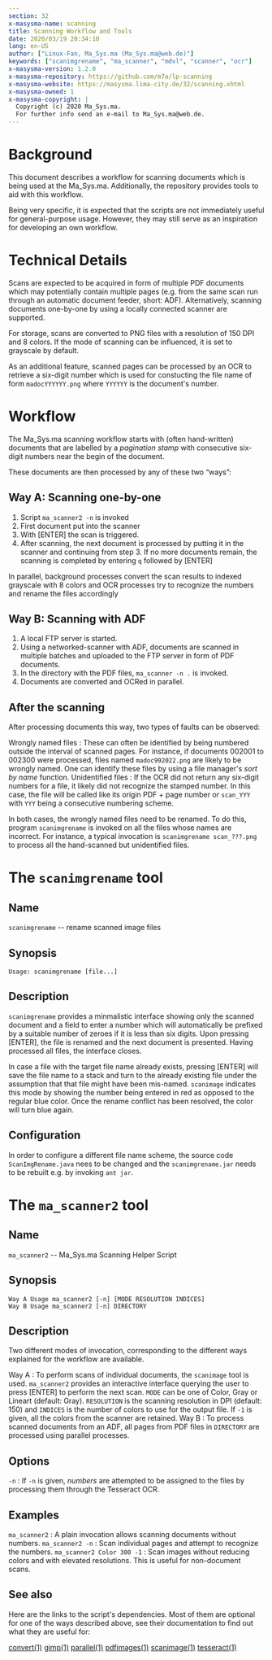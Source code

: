```yaml
---
section: 32
x-masysma-name: scanning
title: Scanning Workflow and Tools
date: 2020/03/19 20:34:10
lang: en-US
author: ["Linux-Fan, Ma_Sys.ma (Ma_Sys.ma@web.de)"]
keywords: ["scanimgrename", "ma_scanner", "mdvl", "scanner", "ocr"]
x-masysma-version: 1.2.0
x-masysma-repository: https://github.com/m7a/lp-scanning
x-masysma-website: https://masysma.lima-city.de/32/scanning.xhtml
x-masysma-owned: 1
x-masysma-copyright: |
  Copyright (c) 2020 Ma_Sys.ma.
  For further info send an e-mail to Ma_Sys.ma@web.de.
---
```

Background
==========

This document describes a workflow for scanning documents which is being used
at the Ma_Sys.ma. Additionally, the repository provides tools to aid with this
workflow.

Being very specific, it is expected that the scripts are not immediately useful
for general-purpose usage. However, they may still serve as an inspiration for
developing an own workflow.

Technical Details
=================

Scans are expected to be acquired in form of multiple PDF documents which
may potentially contain multiple pages (e.g. from the same scan run through an
automatic document feeder, short: ADF). Alternatively, scanning documents
one-by-one by using a locally connected scanner are supported.

For storage, scans are converted to PNG files with a resolution of 150 DPI and
8 colors. If the mode of scanning can be influenced, it is set to grayscale by
default.

As an additional feature, scanned pages can be processed by an OCR to retrieve
a six-digit number which is used for constucting the file name of form
`madocYYYYYY.png` where `YYYYYY` is the document's number.

Workflow
========

The Ma_Sys.ma scanning workflow starts with (often hand-written) documents that
are labelled by a _pagination stamp_ with consecutive six-digit numbers near the
begin of the document.

These documents are then processed by any of these two “ways”:

## Way A: Scanning one-by-one

 1. Script `ma_scanner2 -n` is invoked
 2. First document put into the scanner
 3. With [ENTER] the scan is triggered.
 4. After scanning, the next document is processed by putting it in the
    scanner and continuing from step 3. If no more documents remain, the
    scanning is completed by entering `q` followed by [ENTER]

In parallel, background processes convert the scan results to indexed grayscale
with 8 colors and OCR processes try to recognize the numbers and rename the
files accordingly

## Way B: Scanning with ADF

 1. A local FTP server is started.
 2. Using a networked-scanner with ADF, documents are scanned in multiple
    batches and uploaded to the FTP server in form of PDF documents.
 3. In the directory with the PDF files, `ma_scanner -n .` is invoked.
 4. Documents are converted and OCRed in parallel.

## After the scanning

After processing documents this way, two types of faults can be observed:

Wrongly named files
:   These can often be identified by being numbered outside the interval of
    scanned pages. For instance, if documents 002001 to 002300 were processed,
    files named `madoc992022.png` are likely to be wrongly named. One can
    identify these files by using a file manager's _sort by name_ function.
Unidentified files
:   If the OCR did not return any six-digit numbers for a file, it likely did
    not recognize the stamped number. In this case, the file will be called
    like its origin PDF + page number or `scan_YYY` with `YYY` being a
    consecutive numbering scheme.

In both cases, the wrongly named files need to be renamed. To do this, program
`scanimgrename` is invoked on all the files whose names are incorrect.
For instance, a typical invocation is `scanimgrename scan_???.png` to process
all the hand-scanned but unidentified files.

The `scanimgrename` tool
========================

## Name

`scanimgrename` -- rename scanned image files

## Synopsis

	Usage: scanimgrename [file...]

## Description

`scanimgrename` provides a minmalistic interface showing only the scanned
document and a field to enter a number which will automatically be prefixed by
a suitable number of zeroes if it is less than six digits. Upon pressing
[ENTER], the file is renamed and the next document is presented. Having
processed all files, the interface closes.

In case a file with the target file name already exists, pressing [ENTER] will
save the file name to a stack and turn to the already existing file under the
assumption that that file might have been mis-named. `scanimage` indicates this
mode by showing the number being entered in red as opposed to the regular blue
color. Once the rename conflict has been resolved, the color will turn blue
again.

## Configuration

In order to configure a different file name scheme, the source code
`ScanImgRename.java` nees to be changed and the `scanimgrename.jar` needs to be
rebuilt e.g. by invoking `ant jar`.

The `ma_scanner2` tool
======================

## Name

`ma_scanner2` -- Ma_Sys.ma Scanning Helper Script

## Synopsis

	Way A Usage ma_scanner2 [-n] [MODE RESOLUTION INDICES]
	Way B Usage ma_scanner2 [-n] DIRECTORY

## Description

Two different modes of invocation, corresponding to the different ways
explained for the workflow are available.

Way A
:   To perform scans of individual documents, the `scanimage` tool is used.
    `ma_scanner2` provides an interactive interface querying the user to press
    [ENTER] to perform the next scan. `MODE` can be one of Color, Gray or
    Lineart (default: Gray). `RESOLUTION` is the scanning resolution in DPI
    (default: 150) and `INDICES` is the number of colors to use for the output
    file. If `-1` is given, all the colors from the scanner are retained.
Way B
:   To process scanned documents from an ADF, all pages from PDF files in
    `DIRECTORY` are processed using parallel processes.

## Options

`-n`
:   If `-n` is given, _numbers_ are attempted to be assigned to the files by
    processing them through the Tesseract OCR.

## Examples

`ma_scanner2`
:   A plain invocation allows scanning documents without numbers.
`ma_scanner2 -n`
:   Scan individual pages and attempt to recognize the numbers.
`ma_scanner2 Color 300 -1`
:   Scan images without reducing colors and with elevated resolutions.
    This is useful for non-document scans.

## See also

Here are the links to the script's dependencies. Most of them are optional for
one of the ways described above, see their documentation to find out what they
are useful for:

[convert(1)](https://manpages.debian.org/buster/imagemagick-6.q16/convert-im6.q16.1.en.html)
[gimp(1)](https://manpages.debian.org/buster/gimp/gimp.1.en.html)
[parallel(1)](https://manpages.debian.org/buster/parallel/parallel.1.en.html)
[pdfimages(1)](https://manpages.debian.org/buster/poppler-utils/pdfimages.1.en.html)
[scanimage(1)](https://manpages.debian.org/buster/sane-utils/scanimage.1.en.html)
[tesseract(1)](https://manpages.debian.org/buster/tesseract-ocr/tesseract.1.en.html)
